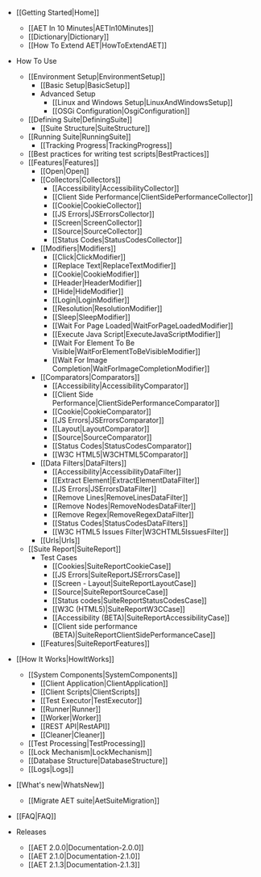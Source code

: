 * [[Getting Started|Home]]
    * [[AET In 10 Minutes|AETIn10Minutes]]
    * [[Dictionary|Dictionary]]
    * [[How To Extend AET|HowToExtendAET]]

* How To Use
    * [[Environment Setup|EnvironmentSetup]]
        * [[Basic Setup|BasicSetup]]
        * Advanced Setup
            * [[Linux and Windows Setup|LinuxAndWindowsSetup]]
            * [[OSGi Configuration|OsgiConfiguration]]
    * [[Defining Suite|DefiningSuite]]
        * [[Suite Structure|SuiteStructure]]
    * [[Running Suite|RunningSuite]]
        * [[Tracking Progress|TrackingProgress]]
    * [[Best practices for writing test scripts|BestPractices]]
    * [[Features|Features]]
        * [[Open|Open]]
        * [[Collectors|Collectors]]
            * [[Accessibility|AccessibilityCollector]]
            * [[Client Side Performance|ClientSidePerformanceCollector]]
            * [[Cookie|CookieCollector]]
            * [[JS Errors|JSErrorsCollector]]
            * [[Screen|ScreenCollector]]
            * [[Source|SourceCollector]]
            * [[Status Codes|StatusCodesCollector]]
        * [[Modifiers|Modifiers]]
            * [[Click|ClickModifier]]
            * [[Replace Text|ReplaceTextModifier]]
            * [[Cookie|CookieModifier]]
            * [[Header|HeaderModifier]]
            * [[Hide|HideModifier]]
            * [[Login|LoginModifier]]
            * [[Resolution|ResolutionModifier]]
            * [[Sleep|SleepModifier]]
            * [[Wait For Page Loaded|WaitForPageLoadedModifier]]
            * [[Execute Java Script|ExecuteJavaScriptModifier]]
            * [[Wait For Element To Be Visible|WaitForElementToBeVisibleModifier]]
            * [[Wait For Image Completion|WaitForImageCompletionModifier]]
        * [[Comparators|Comparators]]
            * [[Accessibility|AccessibilityComparator]]
            * [[Client Side Performance|ClientSidePerformanceComparator]]
            * [[Cookie|CookieComparator]]
            * [[JS Errors|JSErrorsComparator]]
            * [[Layout|LayoutComparator]]
            * [[Source|SourceComparator]]
            * [[Status Codes|StatusCodesComparator]]
            * [[W3C HTML5|W3CHTML5Comparator]]
        * [[Data Filters|DataFilters]]
            * [[Accessibility|AccessibilityDataFilter]]
            * [[Extract Element|ExtractElementDataFilter]]
            * [[JS Errors|JSErrorsDataFilter]]
            * [[Remove Lines|RemoveLinesDataFilter]]
            * [[Remove Nodes|RemoveNodesDataFilter]]
            * [[Remove Regex|RemoveRegexDataFilter]]
            * [[Status Codes|StatusCodesDataFilters]]
            * [[W3C HTML5 Issues Filter|W3CHTML5IssuesFilter]]
        * [[Urls|Urls]]
    * [[Suite Report|SuiteReport]]
        * Test Cases
            * [[Cookies|SuiteReportCookieCase]]
            * [[JS Errors|SuiteReportJSErrorsCase]]
            * [[Screen - Layout|SuiteReportLayoutCase]]
            * [[Source|SuiteReportSourceCase]]
            * [[Status codes|SuiteReportStatusCodesCase]]
            * [[W3C (HTML5)|SuiteReportW3CCase]]
            * [[Accessibility (BETA)|SuiteReportAccessibilityCase]]
            * [[Client side performance (BETA)|SuiteReportClientSidePerformanceCase]]
        * [[Features|SuiteReportFeatures]]

* [[How It Works|HowItWorks]]
    * [[System Components|SystemComponents]]
        * [[Client Application|ClientApplication]]
        * [[Client Scripts|ClientScripts]]
        * [[Test Executor|TestExecutor]]
        * [[Runner|Runner]]
        * [[Worker|Worker]]
        * [[REST API|RestAPI]]
        * [[Cleaner|Cleaner]]
    * [[Test Processing|TestProcessing]]
    * [[Lock Mechanism|LockMechanism]]
    * [[Database Structure|DatabaseStructure]]
    * [[Logs|Logs]]
* [[What's new|WhatsNew]]
    * [[Migrate AET suite|AetSuiteMigration]]
* [[FAQ|FAQ]]
* Releases
    * [[AET 2.0.0|Documentation-2.0.0]]
    * [[AET 2.1.0|Documentation-2.1.0]]
    * [[AET 2.1.3|Documentation-2.1.3]]
